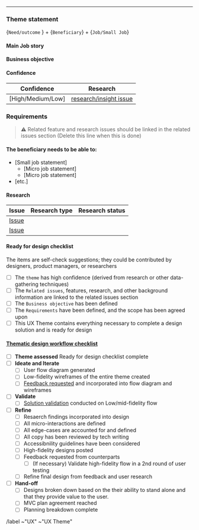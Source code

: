 <!-- Most of the work designers do will be on themes in the (Now) Next 1-3 milestone column of their UX Roadmap. These themes are comprised of high-confidence outcomes and validated needs. The UX theme issue is where collaboration should occur, including plans and discussion on subthemes, research, and design feedback. Related design exploration and solution validation issues should stem from the theme issue. 

One of the advantages of working with UX themes is that it allows us to think and design holistically by designing the theme as a whole instead of a single issue at a time, trying to piece them together as we go. For more details, please refer to this section of the handbook when creating UX Themes: https://about.gitlab.com/handbook/product/ux/product-design/ux-roadmaps/#ux-theme-structure -->

<!--
!!Note: The theme statement is the defacto title that will reference the theme and serve as the theme issue title.!! It should be something that is easily understood that quickly communicates the intent of the theme allowing team members to easily understand and recognize the expected work that will be done.
-->

----

### Theme statement
<!-- A theme statement combines the beneficiary, their job, and their expected outcome when the work is delivered and serves as the design goal for the team who owns the theme. Well-defined statements are concise without sacrificing the substance of the theme so that anyone can understand it at a glance. Well-defined statements are concise without sacrificing the substance of the theme so that anyone can understand it at a glance. (For instance, Reduce the effort for security teams when prioritizing business-critical risks in their assets.) -->

<!-- Also Theme issue tile -->
{`Need/outcome` } + {`Beneficiary`} + {`Job/Small Job`} 

#### Main Job story
<!-- What is the [Main Job story](https://about.gitlab.com/handbook/product/ux/jobs-to-be-done/#how-to-write-a-jtbd) that this theme was derived from? (For instance, When I am on triage rotation, I want to address all the business-critical risks in my assets, So I can minimize the likelihood of my organization being compromised by a security breach.) -->


#### Business objective
<!-- Objectives (from a business point of view) that will be achieved upon completion. (For instance, Increase engagement by making the experience efficient while reducing the chances of users overlooking high-priority items. --> 


#### Confidence
<!-- How well do we understand the user's problem and their need? Refer to https://about.gitlab.com/handbook/product/ux/product-design/ux-roadmaps/#confidence to assess confidence -->


| Confidence | Research | 
| --- | --- | 
| [High/Medium/Low] | [research/insight issue](Link) | 


### Requirements
<!-- Requirements can be taken from existing features or design issues used to build this theme. Any related issues should be linked with this issue in the Feature/solution issues section below. They are more granular validated needs, goals, and additional details that the theme encompasses. These are typically reserved for themes in the next (1-3 milestones) column. Requirements should answer “what” the beneficiary of this theme needs from the solution.

Note: This is not a backlog. If the issue can not be delivered in the theme timeframe, then the theme is too big and needs to be broken down into multiple themes. -->

>⚠️ Related feature and research issues should be linked in the related issues section (Delete this line when this is done)

#### The beneficiary needs to be able to:
- [Small job statement]
  - [Micro job statement]
  - [Micro job statement]
- [etc.]

#### Research
<!-- Researchers and Designers; Use this table to track UX research related to this theme. This may include problem validation and solution validation activities. 
--> 

| Issue | Research type | Research status |
| ---------- | --------- | --------- |   
| [Issue]()  | <!--Solution validation, Problem validation, etc., --> |  <!-- Planned, In Progress, Complete, etc.,-->  |  
| [Issue]()  | <!--Solution validation, Problem validation, etc., --> |  <!-- Planned, In Progress, Complete, etc.,-->  |

#### Ready for design checklist
The items are self-check suggestions; they could be contributed by designers, product managers, or researchers
* [ ] The `theme` has high confidence (derived from research or other data-gathering techniques)
* [ ] The `Related issues`, features, research, and other background information are linked to the related issues section
* [ ] The `Business objective` has been defined
* [ ] The `Requirements` have been defined, and the scope has been agreed upon
* [ ] This UX Theme contains everything necessary to complete a design solution and is ready for design

#### [Thematic design workflow checklist](https://about.gitlab.com/handbook/product/ux/product-design/ux-roadmaps/#suggested-workflow)
<!-- please refer to the [suggested workflow](https://about.gitlab.com/handbook/product/ux/product-design/ux-roadmaps/#suggested-workflow) when working on UX themes-->
* [ ] **Theme assessed** Ready for design checklist complete
* [ ] **Ideate and Iterate**
  * [ ] User flow diagram generated
  * [ ] Low-fidelity wireframes of the entire theme created
  * [ ] [Feedback requested](https://about.gitlab.com/handbook/product/ux/product-designer/#design-reviews) and incorporated into flow diagram and wireframes
* [ ] **Validate**
  * [ ] [Solution validation](https://about.gitlab.com/handbook/product/ux/ux-research/solution-validation-and-methods/) conducted on Low/mid-fidelity flow 
* [ ] **Refine**  
  * [ ] Resaerch findings incorporated into design
  * [ ] All micro-interactions are defined
  * [ ] All edge-cases are accounted for and defined
  * [ ] All copy has been reviewed by tech writing
  * [ ] Accessibnility guidelines have been considered
  * [ ] High-fidelity designs posted
  * [ ] Feedback requested from counterparts
    * [ ] (If necessary) Validate high-fidelity flow in a 2nd round of user testing
  * [ ] Refine final design from feedback and user research
* [ ] **Hand-off**
  * [ ] Designs broken down based on the their ability to stand alone and that they provide value to the user.
  * [ ] MVC plan agreement reached 
  * [ ] Planning breakdown complete

/label ~"UX"  ~"UX Theme"
